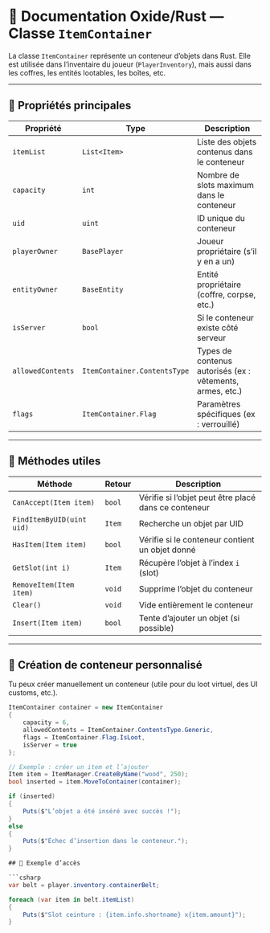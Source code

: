 # 📂 Documentation Oxide/Rust — Classe `ItemContainer`

La classe `ItemContainer` représente un conteneur d’objets dans Rust. Elle est utilisée dans l’inventaire du joueur (`PlayerInventory`), mais aussi dans les coffres, les entités lootables, les boîtes, etc.

---

## 📁 Propriétés principales

| Propriété            | Type          | Description |
|----------------------|---------------|-------------|
| `itemList`           | `List<Item>`  | Liste des objets contenus dans le conteneur |
| `capacity`           | `int`         | Nombre de slots maximum dans le conteneur |
| `uid`                | `uint`        | ID unique du conteneur |
| `playerOwner`        | `BasePlayer`  | Joueur propriétaire (s’il y en a un) |
| `entityOwner`        | `BaseEntity`  | Entité propriétaire (coffre, corpse, etc.) |
| `isServer`           | `bool`        | Si le conteneur existe côté serveur |
| `allowedContents`    | `ItemContainer.ContentsType` | Types de contenus autorisés (ex : vêtements, armes, etc.) |
| `flags`              | `ItemContainer.Flag` | Paramètres spécifiques (ex : verrouillé) |

---

## 🔧 Méthodes utiles

| Méthode                        | Retour         | Description |
|--------------------------------|----------------|-------------|
| `CanAccept(Item item)`         | `bool`         | Vérifie si l’objet peut être placé dans ce conteneur |
| `FindItemByUID(uint uid)`      | `Item`         | Recherche un objet par UID |
| `HasItem(Item item)`           | `bool`         | Vérifie si le conteneur contient un objet donné |
| `GetSlot(int i)`               | `Item`         | Récupère l’objet à l’index `i` (slot) |
| `RemoveItem(Item item)`        | `void`         | Supprime l’objet du conteneur |
| `Clear()`                      | `void`         | Vide entièrement le conteneur |
| `Insert(Item item)`            | `bool`         | Tente d’ajouter un objet (si possible) |

---

## 🧰 Création de conteneur personnalisé

Tu peux créer manuellement un conteneur (utile pour du loot virtuel, des UI customs, etc.).

```csharp
ItemContainer container = new ItemContainer
{
    capacity = 6,
    allowedContents = ItemContainer.ContentsType.Generic,
    flags = ItemContainer.Flag.IsLoot,
    isServer = true
};

// Exemple : créer un item et l’ajouter
Item item = ItemManager.CreateByName("wood", 250);
bool inserted = item.MoveToContainer(container);

if (inserted)
{
    Puts($"L’objet a été inséré avec succès !");
}
else
{
    Puts($"Échec d’insertion dans le conteneur.");
}

## 🧪 Exemple d’accès

```csharp
var belt = player.inventory.containerBelt;

foreach (var item in belt.itemList)
{
    Puts($"Slot ceinture : {item.info.shortname} x{item.amount}");
}
